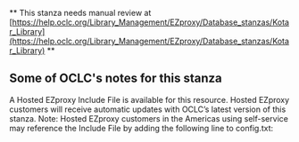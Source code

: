 ** This stanza needs manual review at [https://help.oclc.org/Library_Management/EZproxy/Database_stanzas/Kotar_Library](https://help.oclc.org/Library_Management/EZproxy/Database_stanzas/Kotar_Library) **

## Some of OCLC's notes for this stanza

A Hosted EZproxy Include File is available for this resource. Hosted EZproxy customers will receive automatic updates with OCLC&rsquo;s latest version of this stanza. Note: Hosted EZproxy customers in the Americas using self-service may reference the Include File by adding the following line to config.txt:

&nbsp;

&nbsp;
